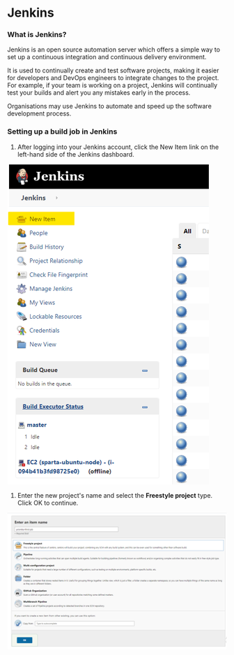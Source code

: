 # Jenkins

### What is Jenkins? 

Jenkins is an open source automation server which offers a simple way to set up a continuous integration and continuous delivery environment.
<br>

It is used to continually create and test software projects, making it easier for developers and DevOps engineers to integrate changes to the project. For example, if your team is working on a project, Jenkins will continually test your builds and alert you any mistakes early in the process.
<br>

Organisations may use Jenkins to automate and speed up the software development process.


### Setting up a build job in Jenkins 

1) After logging into your Jenkins account, click the New Item link on the left-hand side of the Jenkins dashboard.
   
![Alt text](images/new_item.png)

1)  Enter the new project's name and select the **Freestyle project** type. Click OK to continue.

![Alt text](images/project_type.png)